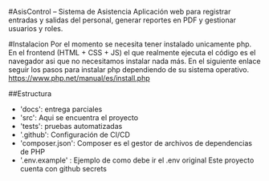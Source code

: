 #AsisControl – Sistema de Asistencia
Aplicación web para registrar entradas y salidas del personal, generar reportes en PDF y gestionar usuarios y roles.

#Instalacion
Por el momento se necesita tener instalado unicamente php. En el frontend (HTML + CSS + JS) el que realmente ejecuta el código es el navegador asi que no necesitamos instalar nada más.
En el siguiente enlace seguir los pasos para instalar php dependiendo de su sistema operativo.
https://www.php.net/manual/es/install.php

##Estructura

- 'docs': entrega parciales
- 'src': Aqui se encuentra el proyecto
- 'tests': pruebas automatizadas
- '.github': Configuración de CI/CD
- 'composer.json': Composer es el gestor de archivos de dependencias de PHP
- '.env.example' : Ejemplo de como debe ir el .env original
  Este proyecto cuenta con github secrets

